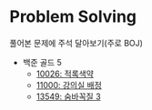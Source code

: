 # Problem Solving
풀어본 문제에 주석 달아보기(주로 BOJ)

- 백준 골드 5
  - [10026: 적록색약](baekjoon-online-judge/gold_V/10026.py)
  - [11000: 강의실 배정](baekjoon-online-judge/gold_V/11000.py)
  - [13549: 숨바꼭질 3](baekjoon-online-judge/gold_V/13549.py)